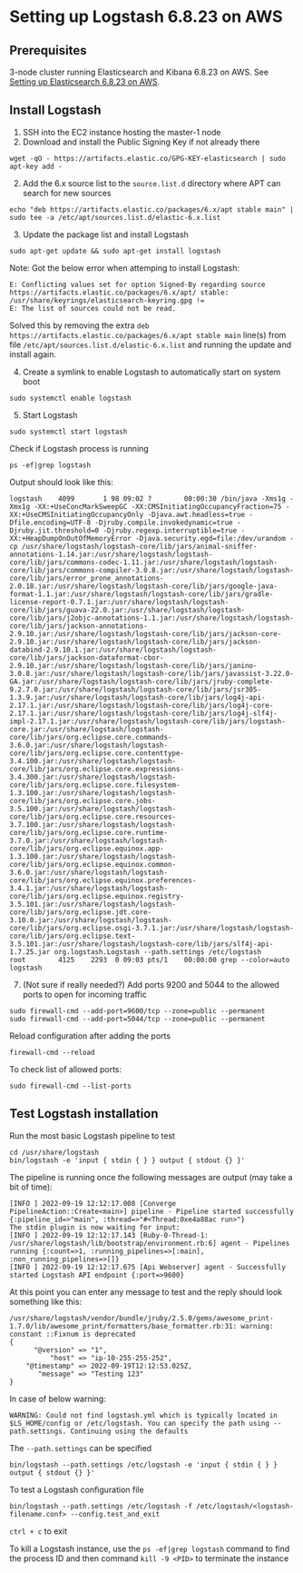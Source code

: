 # Setting up Logstash 6.8.23 on AWS
## Prerequisites
3-node cluster running Elasticsearch and Kibana 6.8.23 on AWS. See [Setting up Elasticsearch 6.8.23 on AWS](https://github.com/TheMightyQuynh/ELK/blob/main/1_INSTALL_Elasticsearch_6.8.23.md).

## Install Logstash
1. SSH into the EC2 instance hosting the master-1 node
2. Download and install the Public Signing Key if not already there
```
wget -qO - https://artifacts.elastic.co/GPG-KEY-elasticsearch | sudo apt-key add -
```
2. Add the 6.x source list to the `source.list.d` directory where APT can search for new sources
```
echo "deb https://artifacts.elastic.co/packages/6.x/apt stable main" | sudo tee -a /etc/apt/sources.list.d/elastic-6.x.list
```
3. Update the package list and install Logstash
```
sudo apt-get update && sudo apt-get install logstash
```
Note: Got the below error when attemping to install Logstash:
```
E: Conflicting values set for option Signed-By regarding source https://artifacts.elastic.co/packages/6.x/apt/ stable: /usr/share/keyrings/elasticsearch-keyring.gpg !=
E: The list of sources could not be read.
```
Solved this by removing the extra `deb https://artifacts.elastic.co/packages/6.x/apt stable main` line(s) from file `/etc/apt/sources.list.d/elastic-6.x.list` and running the update and install again.

4. Create a symlink to enable Logstash to automatically start on system boot
```
sudo systemctl enable logstash
```
5. Start Logstash
```
sudo systemctl start logstash
```
Check if Logstash process is running
```
ps -ef|grep logstash
```
Output should look like this:
```
logstash    4099       1 98 09:02 ?        00:00:30 /bin/java -Xms1g -Xmx1g -XX:+UseConcMarkSweepGC -XX:CMSInitiatingOccupancyFraction=75 -XX:+UseCMSInitiatingOccupancyOnly -Djava.awt.headless=true -Dfile.encoding=UTF-8 -Djruby.compile.invokedynamic=true -Djruby.jit.threshold=0 -Djruby.regexp.interruptible=true -XX:+HeapDumpOnOutOfMemoryError -Djava.security.egd=file:/dev/urandom -cp /usr/share/logstash/logstash-core/lib/jars/animal-sniffer-annotations-1.14.jar:/usr/share/logstash/logstash-core/lib/jars/commons-codec-1.11.jar:/usr/share/logstash/logstash-core/lib/jars/commons-compiler-3.0.8.jar:/usr/share/logstash/logstash-core/lib/jars/error_prone_annotations-2.0.18.jar:/usr/share/logstash/logstash-core/lib/jars/google-java-format-1.1.jar:/usr/share/logstash/logstash-core/lib/jars/gradle-license-report-0.7.1.jar:/usr/share/logstash/logstash-core/lib/jars/guava-22.0.jar:/usr/share/logstash/logstash-core/lib/jars/j2objc-annotations-1.1.jar:/usr/share/logstash/logstash-core/lib/jars/jackson-annotations-2.9.10.jar:/usr/share/logstash/logstash-core/lib/jars/jackson-core-2.9.10.jar:/usr/share/logstash/logstash-core/lib/jars/jackson-databind-2.9.10.1.jar:/usr/share/logstash/logstash-core/lib/jars/jackson-dataformat-cbor-2.9.10.jar:/usr/share/logstash/logstash-core/lib/jars/janino-3.0.8.jar:/usr/share/logstash/logstash-core/lib/jars/javassist-3.22.0-GA.jar:/usr/share/logstash/logstash-core/lib/jars/jruby-complete-9.2.7.0.jar:/usr/share/logstash/logstash-core/lib/jars/jsr305-1.3.9.jar:/usr/share/logstash/logstash-core/lib/jars/log4j-api-2.17.1.jar:/usr/share/logstash/logstash-core/lib/jars/log4j-core-2.17.1.jar:/usr/share/logstash/logstash-core/lib/jars/log4j-slf4j-impl-2.17.1.jar:/usr/share/logstash/logstash-core/lib/jars/logstash-core.jar:/usr/share/logstash/logstash-core/lib/jars/org.eclipse.core.commands-3.6.0.jar:/usr/share/logstash/logstash-core/lib/jars/org.eclipse.core.contenttype-3.4.100.jar:/usr/share/logstash/logstash-core/lib/jars/org.eclipse.core.expressions-3.4.300.jar:/usr/share/logstash/logstash-core/lib/jars/org.eclipse.core.filesystem-1.3.100.jar:/usr/share/logstash/logstash-core/lib/jars/org.eclipse.core.jobs-3.5.100.jar:/usr/share/logstash/logstash-core/lib/jars/org.eclipse.core.resources-3.7.100.jar:/usr/share/logstash/logstash-core/lib/jars/org.eclipse.core.runtime-3.7.0.jar:/usr/share/logstash/logstash-core/lib/jars/org.eclipse.equinox.app-1.3.100.jar:/usr/share/logstash/logstash-core/lib/jars/org.eclipse.equinox.common-3.6.0.jar:/usr/share/logstash/logstash-core/lib/jars/org.eclipse.equinox.preferences-3.4.1.jar:/usr/share/logstash/logstash-core/lib/jars/org.eclipse.equinox.registry-3.5.101.jar:/usr/share/logstash/logstash-core/lib/jars/org.eclipse.jdt.core-3.10.0.jar:/usr/share/logstash/logstash-core/lib/jars/org.eclipse.osgi-3.7.1.jar:/usr/share/logstash/logstash-core/lib/jars/org.eclipse.text-3.5.101.jar:/usr/share/logstash/logstash-core/lib/jars/slf4j-api-1.7.25.jar org.logstash.Logstash --path.settings /etc/logstash
root        4125    2293  0 09:03 pts/1    00:00:00 grep --color=auto logstash
```
7. (Not sure if really needed?) Add ports 9200 and 5044 to the allowed ports to open for incoming traffic
```
sudo firewall-cmd --add-port=9600/tcp --zone=public --permanent
sudo firewall-cmd --add-port=5044/tcp --zone=public --permanent
```
Reload configuration after adding the ports
```
firewall-cmd --reload
```
To check list of allowed ports:
```
sudo firewall-cmd --list-ports
```

## Test Logstash installation
Run the most basic Logstash pipeline to test
```
cd /usr/share/logstash
bin/logstash -e 'input { stdin { } } output { stdout {} }'
```
The pipeline is running once the following messages are output (may take a bit of time):
```
[INFO ] 2022-09-19 12:12:17.008 [Converge PipelineAction::Create<main>] pipeline - Pipeline started successfully {:pipeline_id=>"main", :thread=>"#<Thread:0xe4a88ac run>"}
The stdin plugin is now waiting for input:
[INFO ] 2022-09-19 12:12:17.143 [Ruby-0-Thread-1: /usr/share/logstash/lib/bootstrap/environment.rb:6] agent - Pipelines running {:count=>1, :running_pipelines=>[:main], :non_running_pipelines=>[]}
[INFO ] 2022-09-19 12:12:17.675 [Api Webserver] agent - Successfully started Logstash API endpoint {:port=>9600}
```
At this point you can enter any message to test and the reply should look something like this:
```
/usr/share/logstash/vendor/bundle/jruby/2.5.0/gems/awesome_print-1.7.0/lib/awesome_print/formatters/base_formatter.rb:31: warning: constant ::Fixnum is deprecated
{
      "@version" => "1",
          "host" => "ip-10-255-255-252",
    "@timestamp" => 2022-09-19T12:12:53.025Z,
       "message" => "Testing 123"
}
```
In case of below warning:
```
WARNING: Could not find logstash.yml which is typically located in $LS_HOME/config or /etc/logstash. You can specify the path using --path.settings. Continuing using the defaults
```
The `--path.settings` can be specified
```
bin/logstash --path.settings /etc/logstash -e 'input { stdin { } } output { stdout {} }'
```

To test a Logstash configuration file
```
bin/logstash --path.settings /etc/logstash -f /etc/logstash/<logstash-filename.conf> --config.test_and_exit
```

`ctrl + c` to exit

To kill a Logstash instance, use the `ps -ef|grep logstash` command to find the process ID and then command `kill -9 <PID>` to terminate the instance
